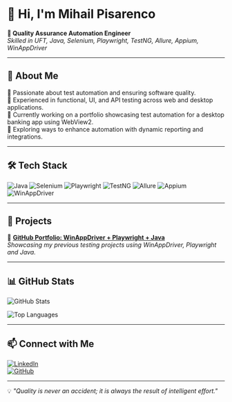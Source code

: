 

# 👋 Hi, I'm Mihail Pisarenco

**💼 Quality Assurance Automation Engineer**  
_Skilled in UFT, Java, Selenium, Playwright, TestNG, Allure, Appium, WinAppDriver_

---

## 🚀 About Me

🔹 Passionate about test automation and ensuring software quality.  
🔹 Experienced in functional, UI, and API testing across web and desktop applications.  
🔹 Currently working on a portfolio showcasing test automation for a desktop banking app using WebView2.  
🔹 Exploring ways to enhance automation with dynamic reporting and integrations.  

---

## 🛠 Tech Stack

![Java](https://img.shields.io/badge/Java-ED8B00?style=for-the-badge&logo=java&logoColor=white)
![Selenium](https://img.shields.io/badge/Selenium-43B02A?style=for-the-badge&logo=selenium&logoColor=white)
![Playwright](https://img.shields.io/badge/Playwright-2E2E2E?style=for-the-badge&logo=playwright&logoColor=white)
![TestNG](https://img.shields.io/badge/TestNG-FF6F00?style=for-the-badge&logo=testng&logoColor=white)
![Allure](https://img.shields.io/badge/Allure-2F4F4F?style=for-the-badge&logo=allure&logoColor=white)
![Appium](https://img.shields.io/badge/Appium-9D2B8B?style=for-the-badge&logo=appium&logoColor=white)
![WinAppDriver](https://img.shields.io/badge/WinAppDriver-0078D7?style=for-the-badge&logo=windows&logoColor=white)

---

## 📌 Projects

📌 **[GitHub Portfolio: WinAppDriver + Playwright + Java](https://github.com/Godot-cmd/GitHub-Portfolio-Playwright-Java)**  
_Showcasing my previous testing projects using WinAppDriver, Playwright and Java._

---

## 📊 GitHub Stats

![GitHub Stats](https://github-readme-stats.vercel.app/api?username=your-github-username&show_icons=true&theme=dark)

![Top Languages](https://github-readme-stats.vercel.app/api/top-langs/?username=your-github-username&layout=compact&theme=dark)

---

## 📫 Connect with Me

[![LinkedIn](https://img.shields.io/badge/LinkedIn-0077B5?style=for-the-badge&logo=linkedin&logoColor=white)](https://www.linkedin.com/in/mihail-pisarenco-239572245/)  
[![GitHub](https://img.shields.io/badge/GitHub-181717?style=for-the-badge&logo=github&logoColor=white)](https://github.com/Godot-cmd)

---

💡 _"Quality is never an accident; it is always the result of intelligent effort."_

